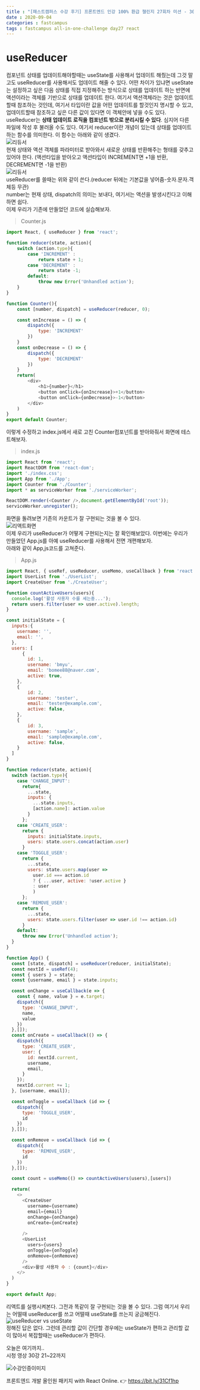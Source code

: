 ```yaml
---
title : "[패스트캠퍼스 수강 후기] 프론트엔드 인강 100% 환급 챌린지 27회차 미션 - 30강 useReducer"
date : 2020-09-04
categories : fastcampus 
tags : fastcampus all-in-one-challenge day27 react 
---
```

# useReducer

컴포넌트 상태를 업데이트해야할때는 useState를 사용해서 업데이트 해줬는데 그것 말고도 useReducer를 사용해서도 업데이트 해줄 수 있다. 어떤 차이가 있냐면 useState는 설정하고 싶은 다음 상태를 직접 지정해주는 방식으로 상태를 업데이트 하는 반면에 액션이라는 객체를 기반으로 상태를 업데이트 한다. 여기서 액션객체라는 것은 업데이트할때 참조하는 것인데, 여기서 타입이란 값을 어떤 업데이트를 할것인지 명시할 수 있고, 업데이트할때 참조하고 싶은 다른 값이 있다면 이 객체안에 넣을 수도 있다. useReducer는 **상태 업데이트 로직을 컴포넌트 밖으로 분리시킬 수 있다**. 심지어 다른파일에 작성 후 불러올 수도 있다. 여기서 reducer이란 개념이 있는데 상태를 업데이트하는 함수를 의미한다. 이 함수는 아래와 같이 생겼다.   
![리듀서](/images/200905-1.png)  
현재 상태와 액션 객체를 파라미터로 받아와서 새로운 상태를 반환해주는 형태를 갖추고 있어야 한다.
(액션타입을 받아오고 액션타입이 INCREMENT면 +1을 반환, DECREMENT면 -1을 반환)  
![리듀서](/images/200905-2.png)  
useReducer를 쓸때는 위와 같이 쓴다.(reducer 뒤에는 기본값을 넣어줌-숫자.문자.객체등 무관)  
number는 현재 상태, dispatch의 의미는 보내다, 여기서는 액션을 발생시킨다고 이해하면 쉽다.  
이제 우리가 기존에 만들었던 코드에 실습해보자.  

> Counter.js   
  
```javascript
import React, { useReducer } from 'react';

function reducer(state, action){
    switch (action.type){
        case 'INCREMENT' :
            return state + 1;
        case 'DECREMENT' :
            return state -1;
        default:
            throw new Error('Unhandled action');
    }
}

function Counter(){
    const [number, dispatch] = useReducer(reducer, 0);

    const onIncrease = () => {
        dispatch({
            type: 'INCREMENT'
        })
    }
    const onDecrease = () => {
        dispatch({
            type: 'DECREMENT'
        })
    }
    return(
        <div>
            <h1>{number}</h1>
            <button onClick={onIncrease}>+1</button>
            <button onClick={onDecrease}>-1</button>
        </div>
    )
}
export default Counter;
```
이렇게 수정하고 index.js에서 새로 고친 Counter컴포넌트를 받아와줘서 화면에 테스트해보자.  
> index.js   

```javascript
import React from 'react';
import ReactDOM from 'react-dom';
import './index.css';
import App from './App';
import Counter from './Counter';
import * as serviceWorker from './serviceWorker';

ReactDOM.render(<Counter />,document.getElementById('root'));
serviceWorker.unregister();
```
화면을 돌려보면 기존의 카운트가 잘 구현되는 것을 볼 수 있다.  
![리액트화면](/images/200905-3.png)   
이제 우리가 useReducer가 어떻게 구현되는지는 잘 확인해보았다. 이번에는 우리가 만들었던 App.js를 아예 useReducer를 사용해서 전면 개편해보자.  
아래와 같이 App,js코드를 고쳐준다.  
> App.js  

```javascript
import React, { useRef, useReducer, useMemo, useCallback } from 'react';
import UserList from './UserList';
import CreateUser from './CreateUser';

function countActiveUsers(users){
  console.log('활성 사용자 수를 세는중...');
  return users.filter(user => user.active).length;
}

const initialState = {
  inputs:{
    username: '',
    email: '',
  },
  users: [
      {
        id: 1,
        username: 'bmyu',
        email: 'bomee88@naver.com',
        active: true,
    },
    {
        id: 2,
        username: 'tester',
        email: 'tester@example.com',
        active: false,
    },
    {
        id: 3,
        username: 'sample',
        email: 'sample@example.com',
        active: false,
    }
  ]
}

function reducer(state, action){
  switch (action.type){
    case 'CHANGE_INPUT':
      return{
        ...state,
        inputs: {
          ...state.inputs,
          [action.name]: action.value
        }
      };
    case 'CREATE_USER':
      return {
        inputs: initialState.inputs,
        users: state.users.concat(action.user)
      }
    case 'TOGGLE_USER':
      return {
        ...state,
        users: state.users.map(user =>
          user.id === action.id
          ? { ...user, active: !user.active }
          : user
          )
      };
    case 'REMOVE_USER':
      return {
        ...state,
        users: state.users.filter(user => user.id !== action.id)
      }
    default:
      throw new Error('Unhandled action');
  }
}

function App() {
  const [state, dispatch] = useReducer(reducer, initialState);
  const nextId = useRef(4);
  const { users } = state;
  const {username, email } = state.inputs;

  const onChange = useCallback(e => {
    const { name, value } = e.target;
    dispatch({
      type: 'CHANGE_INPUT',
      name,
      value
    })
  },[]);
  const onCreate = useCallback(() => {
    dispatch({
      type: 'CREATE_USER',
      user: {
        id: nextId.current,
        username,
        email,
      }
    });
    nextId.current += 1;
  }, [username, email]);

  const onToggle = useCallback (id => {
    dispatch({
      type: 'TOGGLE_USER',
      id
    })
  },[]);

  const onRemove = useCallback (id => {
    dispatch({
      type: 'REMOVE_USER',
      id
    })
  },[]);

  const count = useMemo(() => countActiveUsers(users),[users])

  return(
    <>
      <CreateUser 
        username={username} 
        email={email} 
        onChange={onChange}
        onCreate={onCreate}
        
      />
      <UserList 
        users={users} 
        onToggle={onToggle} 
        onRemove={onRemove}
      />
      <div>활성 사용자 수 : {count}</div>
    </>
  )
}

export default App;
```
리액트를 실행시켜본다. 그전과 똑같이 잘 구현되는 것을 볼 수 있다. 그럼 여기서 우리는 어떨때 useReducer를 쓰고 어떨때 useState를 쓰는지 궁금해진다. 
![useReducer vs useState](/images/200904-4.png)   
정해진 답은 없다. 그런데 관리할 값이 간단할 경우에는 useState가 편하고  관리할 값이 많아서 복잡할때는 useReducer가 편하다. 


오늘은 여기까지..    
시청 영상 30강 21~22까지  
 
![수강인증이미지](/images/200905-5.jpeg)   
   
프론트엔드 개발 올인원 패키지 with React Online. 👉 https://bit.ly/31Cf1hp